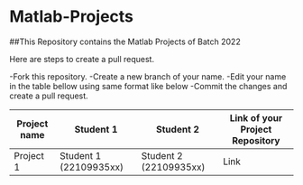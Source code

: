 # Matlab-Projects
##This Repository contains the Matlab Projects of Batch 2022 

Here are steps to create a pull request.

-Fork this repository.
-Create a new branch of your name.
-Edit your name in the table bellow using same format like below
-Commit the changes and create a pull request.


|Project name|Student 1|Student 2|Link of your Project Repository|
|----------| ----------- | -----------|--------|
|Project 1|Student 1 (22109935xx)|Student 2 (22109935xx)|Link|